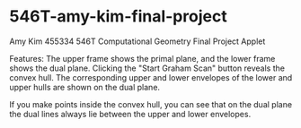 # 546T-amy-kim-final-project

Amy Kim
455334
546T Computational Geometry
Final Project
Applet

Features:
The upper frame shows the primal plane, and the lower frame shows the dual plane.
Clicking the "Start Graham Scan" button reveals the convex hull.
The corresponding upper and lower envelopes of the lower and upper hulls are shown on the dual plane.

If you make points inside the convex hull, you can see that on the dual plane
the dual lines always lie between the upper and lower envelopes.
